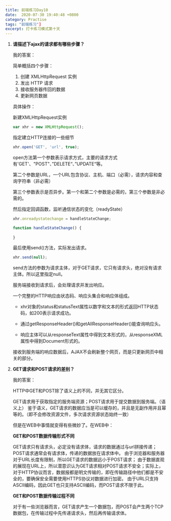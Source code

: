 ```yaml
---
title: 前端练习Day10
date:  2020-07-30 19:40:48 +0800
category: Practise
tags: "前端练习"]
excerpt: 打卡练习模式第十天
---
```




1. **请描述下ajax的请求都有哪些步骤？**

   我的答案：

   简单概括四个步骤：

   1. 创建 XMLHttpRequest 实例
   2. 发出 HTTP 请求
   3. 接收服务器传回的数据
   4. 更新网页数据

   具体操作：

   新建XMLHttpRequest实例

   ```js
   var xhr = new XMLHttpRequest();
   ```

   指定建立HTTP连接的一些细节

   ```js
   xhr.open('GET', 'url', true);
   ```

   open方法第一个参数表示请求方式，主要的请求方式有'GET'、"POST"、”DELETE“、”UPDATE“等。

   第二个参数是URL，一个URL包含协议、主机、端口（必需），请求内容和查询字符串（非必需）

   第三个参数表示是否异步。第一个和第二个参数是必需的，第三个参数是非必需的。

   然后指定回调函数，监听通信状态的变化（readyState）

   ```js
   xhr.onreadystatechange = handleStateChange;
   
   function handleStateChange() {
       
   }
   ```

   最后使用send()方法，实际发出请求。

   ```js
   xhr.send(null);
   ```

   send方法的参数为请求主体，对于GET请求，它只有请求头，绝对没有请求主体。所以这里指定null。

   服务端接收到请求后，会处理请求并发出响应。

   一个完整的HTTP响应由状态码、响应头集合和响应体组成。

   * xhr对象的status和statusText属性以数字和文本的形式返回HTTP状态码，如200表示请求成功。

   * 通过getResponseHeader()和getAllResponseHeader()能查询响应头。
   * 响应主体可以从responseText属性中得到文本形式的，从responseXML属性中得到Document形式的。

   接收到服务端的响应数据后，AJAX不会刷新整个网页，而是只更新网页中相关的部分。

   

2. **GET请求和POST请求的差别？**

   我的答案：

   HTTP中GET和POST除了语义上的不同，并无其它区分。

   GET请求用于获取指定的服务端资源；POST请求用于提交数据到服务端。（语义上）
   鉴于语义，GET请求的数据应当是可以缓存的，并且是无副作用并且幂等的。（即不会修改资源文件，多次请求资源状态始终一致）

   但是在WEB中事情就变得有些微妙了。在WEB中：

   **GET和POST数据传输形式不同**

   GET请求只有请求头，必定没有请求体，请求的数据通过与url拼接传递；POST请求通常会有请求体，传递的数据放在请求体中。
   由于浏览器和服务器对于URL长度有限制，所以GET请求的数据远小于POST请求；
   由于数据直观的展现在URL上，所以潜意识认为GET请求相对POST请求不安全；实际上，对于HTTP协议而言，数据报都是明文传输的，即在传输路径中他们都是不安全的，要确保安全需要使用HTTPS协议对数据进行加密。
   由于URL只支持ASCII编码，因此GET也只支持ASCII编码，而POST请求不限于此。

   **GET和POST数据传输过程不同**

   对于有一些浏览器而言，GET请求产生一个数据包，而POST会产生两个TCP数据包，在传输过程中先传递请求头，然后再传输请求体。

   